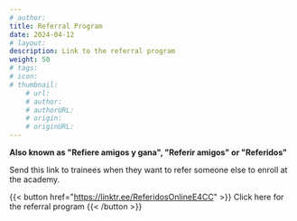 ```yaml
---
# author: 
title: Referral Program
date: 2024-04-12
# layout: 
description: Link to the referral program
weight: 50
# tags: 
# icon: 
# thumbnail: 
    # url: 
    # author: 
    # authorURL: 
    # origin: 
    # originURL: 
---
```


**Also known as "Refiere amigos y gana", "Referir amigos" or "Referidos"**

Send this link to trainees when they want to refer someone else to enroll at the academy.

{{< button href="https://linktr.ee/ReferidosOnlineE4CC" >}}
Click here for the referral program
{{< /button >}}
